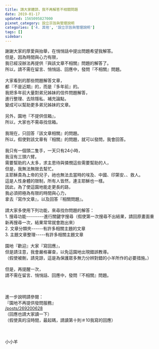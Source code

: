 ```yaml
---
title: 請大家體諒，我不再解答不相關問題
date: 2019-01-17
updated: 1565095827000
pixnet_category: 設立宗旨與管理說明
categories: ['4. 其他', '設立宗旨與管理說明']
tags: []
sidebar: 
---
```


<div>謝謝大家的厚愛與抬舉，在悄悄話中提出問題希望我解答。</div>
<div>但是，因為時間與心力有限，</div>
<div>我已經沒辦法再提供『與該文章不相關』問題的解答了。</div>
<div>所以，請不需在留言、悄悄話、回應中，發問『不相關』問題。</div>
<div> </div>
<div>大家看到的那些問題解答文章，</div>
<div>都『不是近期』的，而是『多年前』的。</div>
<div>我把多年前大量對弟兄姊妹的信件問題解答，</div>
<div>進行整理、去除隱私、補充論點，</div>
<div>變成可以幫助更多弟兄姊妹的文章。</div>
<div> </div>
<div>另外，園地『不提供信箱』，</div>
<div>所以，大家也不需尋找信箱。</div>
<div> </div>
<div>我現在，只回答『該文章相關』的問題。</div>
<div>所以，假使對該文章有『相關』的問題，就可以發問，我會回答。</div>
<div> </div>
<div>我只有一個頭二隻手，一天只有24小時，</div>
<div>我沒有三頭六臂。</div>
<div>需要幫助的人太多，求主恩待與憐憫這些需要幫助的人，</div>
<div>但是，我無法無限去幫忙。</div>
<div>主耶穌貴為上帝的兒子，祂也無法去當時的埃及、中國、印第安、、救人。</div>
<div>這是人性身體的限制，所有人皆然，連主耶穌也一樣。</div>
<div>因此，為了使這園地能走更長的路，</div>
<div>我必須把極為有限的時間與心力，</div>
<div>拿去『寫作文章』，以及回答『相關問題』。</div>
<div> </div>
<div>請大家多使用下列功能，來尋找你問題的解答：</div>
<div>1.<span style="white-space:pre"> </span>搜尋功能---------進行關鍵字搜尋（假使第一次搜尋不出結果，請回原畫面重新再搜尋一次，結果常常就會跑出來）</div>
<div>2.<span style="white-space:pre"> </span>文章分類夾------有許多相關主題的文章</div>
<div>3.<span style="white-space:pre"> </span>主題文章整理-----有許多相關主題文章</div>
<div> </div>
<div>園地『歡迎』大家『寫回應』，</div>
<div>但是請注意，我會嚴格審查，以免這園地出現錯誤教導。</div>
<div>（假使被刪，請見諒，這是為保護眾多無力分辨對錯的小羊所作的必要措施。）</div>
<div> </div>
<div>但是，再提醒一次，</div>
<div>請不需在留言、悄悄話、回應中，發問『不相關』問題。</div>
<div> </div>
<div> </div>
<div> </div>
<div>進一步說明請參閱：</div>
<div>『園地不再提供發問服務』</div>
<div><a href="/posts/269200628" target="_blank">/posts/269200628</a></div>
<div>（回應也請大家讀一下）</div>
<div>（假使真的沒時間，最起碼，請讀第十則＃10我寫的回應）</div>
<div> </div>
<div> </div>
<div> </div>
<div>小小羊</div>
